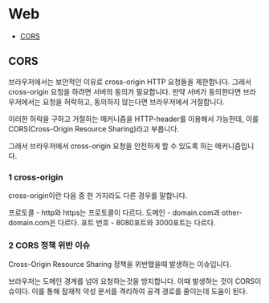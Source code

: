 # Web

- [CORS](#cors)

## CORS

브라우저에서는 보안적인 이유로 cross-origin HTTP 요청들을 제한합니다. 그래서 cross-origin 요청을 하려면 서버의 동의가 필요합니다. 만약 서버가 동의한다면 브라우저에서는 요청을 허락하고, 동의하지 않는다면 브라우저에서 거절합니다.

이러한 허락을 구하고 거절하는 메커니즘을 HTTP-header를 이용해서 가능한데, 이를 CORS(Cross-Origin Resource Sharing)라고 부릅니다.

그래서 브라우저에서 cross-origin 요청을 안전하게 할 수 있도록 하는 메커니즘입니다.

### 1 cross-origin
cross-origin이란 다음 중 한 가지라도 다른 경우를 말합니다.

프로토콜 - http와 https는 프로토콜이 다르다.
도메인 - domain.com과 other-domain.com은 다르다.
포트 번호 - 8080포트와 3000포트는 다르다.

### 2 CORS 정책 위반 이슈
Cross-Origin Resource Sharing 정책을 위반했을때 발생하는 이슈입니다.

브라우저는 도메인 경계를 넘어 요청하는것을 방지합니다. 이때 발생하는 것이 CORS이슈이다. 이를 통해 잠재적 악성 문서를 격리하여 공격 경로를 줄이는데 도움이 된다.